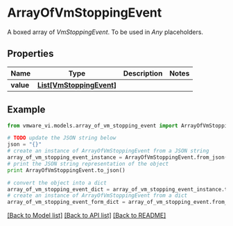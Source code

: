 # ArrayOfVmStoppingEvent

A boxed array of *VmStoppingEvent*. To be used in *Any* placeholders. 

## Properties
Name | Type | Description | Notes
------------ | ------------- | ------------- | -------------
**value** | [**List[VmStoppingEvent]**](VmStoppingEvent.md) |  | 

## Example

```python
from vmware_vi.models.array_of_vm_stopping_event import ArrayOfVmStoppingEvent

# TODO update the JSON string below
json = "{}"
# create an instance of ArrayOfVmStoppingEvent from a JSON string
array_of_vm_stopping_event_instance = ArrayOfVmStoppingEvent.from_json(json)
# print the JSON string representation of the object
print ArrayOfVmStoppingEvent.to_json()

# convert the object into a dict
array_of_vm_stopping_event_dict = array_of_vm_stopping_event_instance.to_dict()
# create an instance of ArrayOfVmStoppingEvent from a dict
array_of_vm_stopping_event_form_dict = array_of_vm_stopping_event.from_dict(array_of_vm_stopping_event_dict)
```
[[Back to Model list]](../README.md#documentation-for-models) [[Back to API list]](../README.md#documentation-for-api-endpoints) [[Back to README]](../README.md)


